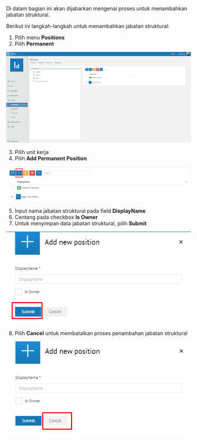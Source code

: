 Di dalam bagian ini akan dijabarkan mengenai proses untuk menambahkan jabatan struktural. 

Berikut ini langkah-langkah untuk menambahkan jabatan struktural:

1. Pilih menu **Positions**
2. Pilih **Permanent**

![Gambar](_static/Gambar5.1.1_1.png/?sanitize=true)

3. Pilih unit kerja
4. Pilih **Add Permanent Position**

![Gambar](_static/Gambar5.1.1_2.png/?sanitize=true)

5. Input nama jabatan struktural pada field **DisplayName**
6. Centang pada checkbox **Is Owner**
7. Untuk menyimpan data jabatan struktural, pilih **Submit**

![Gambar](_static/Gambar5.1.1_3.png/?sanitize=true)

8. Pilih **Cancel** untuk membatalkan proses penambahan jabatan struktural

![Gambar](_static/Gambar5.1.1_4.png/?sanitize=true)